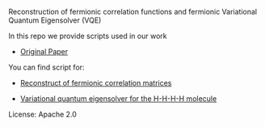 Reconstruction of fermionic correlation functions and fermionic Variational Quantum Eigensolver (VQE)

In this repo we provide scripts used in our work

+ [Original Paper](https://arxiv.org/abs/2205.00981)

You can find script for:

+ [Reconstruct of fermionic correlation matrices](PurityRM.py)

+ [Variational quantum eigensolver for the H-H-H-H molecule](PurityRM.py)



License: Apache 2.0
